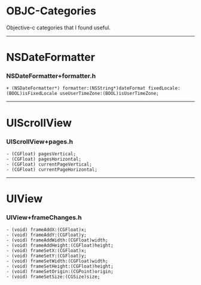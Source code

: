 # OBJC-Categories #

Objective-c categories that I found useful.

_____ 

# NSDateFormatter #

### NSDateFormatter+formatter.h ###

    + (NSDateFormatter*) formatter:(NSString*)dateFormat fixedLocale:(BOOL)isFixedLocale useUserTimeZone:(BOOL)isUserTimeZone;

_____

# UIScrollView #

### UIScrollView+pages.h ###

    - (CGFloat) pagesVertical;
    - (CGFloat) pagesHorizontal;
    - (CGFloat) currentPageVertical;
    - (CGFloat) currentPageHorizontal;

_____

# UIView #

### UIView+frameChanges.h ###

    - (void) frameAddX:(CGFloat)x;
    - (void) frameAddY:(CGFloat)y;
    - (void) frameAddWidth:(CGFloat)width;
    - (void) frameAddHeight:(CGFloat)height;
    - (void) frameSetX:(CGFloat)x;
    - (void) frameSetY:(CGFloat)y;
    - (void) frameSetWidth:(CGFloat)width;
    - (void) frameSetHeight:(CGFloat)height;
    - (void) frameSetOrigin:(CGPoint)origin;
    - (void) frameSetSize:(CGSize)size;
